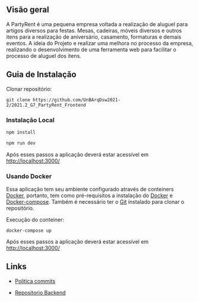 ## Visão geral

A PartyRent é uma pequena empresa voltada a realização de aluguel para artigos diversos para festas. Mesas, cadeiras, móveis diversos e outros itens para a realização de aniversário, casamento, formaturas e demais eventos. A ideia do Projeto e realizar uma melhora no processo da empresa, realizando o desenvolvimento de uma ferramenta web para facilitar o processo de aluguel dos itens.

## Guia de Instalação

Clonar repositório:

`git clone https://github.com/UnBArqDsw2021-2/2021.2_G7_PartyRent_Frontend`

### Instalação Local

```bash
npm install
```

```bash
npm run dev
```

Após esses passos a aplicação deverá estar acessível em [http://localhost:3000/](http://localhost:3000/)

### Usando Docker

Essa aplicação tem seu ambiente configurado através de conteiners [Docker](https://www.docker.com), portanto, tem como pré-requisitos a instalação do [Docker](https://www.docker.com/get-started) e [Docker-compose](https://docs.docker.com/compose/install/).
Também é necessário ter o [Git](https://git-scm.com) instalado para clonar o repositório.

Execução do conteiner:

`docker-compose up`

Após esses passos a aplicação deverá estar acessível em [http://localhost:3000/](0.0.0.0:8080)

## Links

-   [Politica commits](https://github.com/UnBArqDsw2021-2/2021.2_G7_PartyRent/blob/master/docs/Base/Extras/PoliticasRepositorio.md)

-   [Repositorio Backend](https://github.com/UnBArqDsw2021-2/2021.2_G7_PartyRent_Backend)
